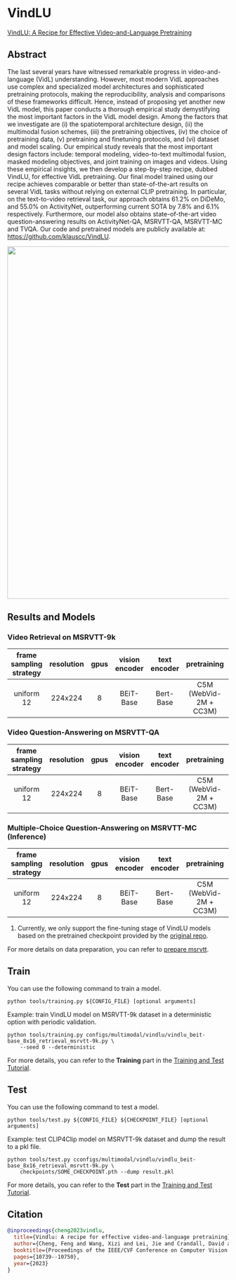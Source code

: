 # VindLU

[VindLU: A Recipe for Effective Video-and-Language Pretraining](https://arxiv.org/abs/2212.05051)

<!-- [ALGORITHM] -->

## Abstract

<!-- [ABSTRACT] -->

The last several years have witnessed remarkable progress in video-and-language (VidL) understanding. However, most modern VidL approaches use complex and specialized model architectures and sophisticated pretraining protocols, making the reproducibility, analysis and comparisons of these frameworks difficult. Hence, instead of proposing yet another new VidL model, this paper conducts a thorough empirical study demystifying the most important factors in the VidL model design. Among the factors that we investigate are (i) the spatiotemporal architecture design, (ii) the multimodal fusion schemes, (iii) the pretraining objectives, (iv) the choice of pretraining data, (v) pretraining and finetuning protocols, and (vi) dataset and model scaling. Our empirical study reveals that the most important design factors include: temporal modeling, video-to-text multimodal fusion, masked modeling objectives, and joint training on images and videos. Using these empirical insights, we then develop a step-by-step recipe, dubbed VindLU, for effective VidL pretraining. Our final model trained using our recipe achieves comparable or better than state-of-the-art results on several VidL tasks without relying on external CLIP pretraining. In particular, on the text-to-video retrieval task, our approach obtains 61.2% on DiDeMo, and 55.0% on ActivityNet, outperforming current SOTA by 7.8% and 6.1% respectively. Furthermore, our model also obtains state-of-the-art video question-answering results on ActivityNet-QA, MSRVTT-QA, MSRVTT-MC and TVQA. Our code and pretrained models are publicly available at: https://github.com/klauscc/VindLU.

<!-- [IMAGE] -->

<div align=center>
<img src="https://github.com/open-mmlab/mmaction2/assets/33249023/3efb02d0-679f-4ce7-b8f1-7f331905d902" width="800"/>
</div>

## Results and Models

### Video Retrieval on MSRVTT-9k

| frame sampling strategy | resolution | gpus | vision encoder | text encoder |      pretraining       | Recall@1 |                config                 |                ckpt                 |                 log                 |
| :---------------------: | :--------: | :--: | :------------: | :----------: | :--------------------: | :------: | :-----------------------------------: | :---------------------------------: | :---------------------------------: |
|       uniform 12        |  224x224   |  8   |   BEiT-Base    |  Bert-Base   | C5M (WebVid-2M + CC3M) |   44.0   | [config](/configs/multimodal/vindlu/vindlu_beit-base_8x16_retrieval_msrvtt-9k.py) | [ckpt](https://download.openmmlab.com/mmaction/v1.0/multimodal/vindlu/vindlu_beit-base_8x16_retrieval_msrvtt-9k/vindlu_beit-base_8x16_retrieval_msrvtt-9k_20230905-fc36231e.pth) | [log](https://download.openmmlab.com/mmaction/v1.0/multimodal/vindlu/vindlu_beit-base_8x16_retrieval_msrvtt-9k/vindlu_beit-base_8x16_retrieval_msrvtt-9k.log) |

### Video Question-Answering on MSRVTT-QA

| frame sampling strategy | resolution | gpus | vision encoder | text encoder |      pretraining       | top1 acc |                config                 |                ckpt                 |                 log                 |
| :---------------------: | :--------: | :--: | :------------: | :----------: | :--------------------: | :------: | :-----------------------------------: | :---------------------------------: | :---------------------------------: |
|       uniform 12        |  224x224   |  8   |   BEiT-Base    |  Bert-Base   | C5M (WebVid-2M + CC3M) |   43.6   | [config](/configs/multimodal/vindlu/vindlu_beit-base_8x8_vqa_msrvtt-qa.py) | [ckpt](https://download.openmmlab.com/mmaction/v1.0/multimodal/vindlu/vindlu_beit-base_8x8_vqa_msrvtt-qa/vindlu_beit-base_8x8_vqa_msrvtt-qa_20230906-6e693e64.pth) | [log](https://download.openmmlab.com/mmaction/v1.0/multimodal/vindlu/vindlu_beit-base_8x8_vqa_msrvtt-qa/vindlu_beit-base_8x8_vqa_msrvtt-qa.log) |

### Multiple-Choice Question-Answering on MSRVTT-MC (Inference)

| frame sampling strategy | resolution | gpus | vision encoder | text encoder |      pretraining       | top1 acc |                         config                         |                         ckpt                          |
| :---------------------: | :--------: | :--: | :------------: | :----------: | :--------------------: | :------: | :----------------------------------------------------: | :---------------------------------------------------: |
|       uniform 12        |  224x224   |  8   |   BEiT-Base    |  Bert-Base   | C5M (WebVid-2M + CC3M) |   97.6   | [config](/configs/multimodal/vindlu/vindlu_beit-base_vqa-mc_msrvtt-mc.py) | [ckpt](https://download.openmmlab.com/mmaction/v1.0/multimodal/vindlu/vindlu_beit-base_8x16_retrieval_msrvtt-9k/vindlu_beit-base_8x16_retrieval_msrvtt-9k_20230905-fc36231e.pth) |

1. Currently, we only support the fine-tuning stage of VindLU models based on the pretrained checkpoint provided by the [original repo](https://github.com/klauscc/VindLU).

For more details on data preparation, you can refer to [prepare msrvtt](/tools/data/msrvtt/README.md).

## Train

You can use the following command to train a model.

```shell
python tools/training.py ${CONFIG_FILE} [optional arguments]
```

Example: train VindLU model on MSRVTT-9k dataset in a deterministic option with periodic validation.

```shell
python tools/training.py configs/multimodal/vindlu/vindlu_beit-base_8x16_retrieval_msrvtt-9k.py \
    --seed 0 --deterministic
```

For more details, you can refer to the **Training** part in the [Training and Test Tutorial](/docs/en/user_guides/train_test.md).

## Test

You can use the following command to test a model.

```shell
python tools/test.py ${CONFIG_FILE} ${CHECKPOINT_FILE} [optional arguments]
```

Example: test CLIP4Clip model on MSRVTT-9k dataset and dump the result to a pkl file.

```shell
python tools/test.py cconfigs/multimodal/vindlu/vindlu_beit-base_8x16_retrieval_msrvtt-9k.py \
    checkpoints/SOME_CHECKPOINT.pth --dump result.pkl
```

For more details, you can refer to the **Test** part in the [Training and Test Tutorial](/docs/en/user_guides/train_test.md).

## Citation

```BibTeX
@inproceedings{cheng2023vindlu,
  title={Vindlu: A recipe for effective video-and-language pretraining},
  author={Cheng, Feng and Wang, Xizi and Lei, Jie and Crandall, David and Bansal, Mohit and Bertasius, Gedas},
  booktitle={Proceedings of the IEEE/CVF Conference on Computer Vision and Pattern Recognition},
  pages={10739--10750},
  year={2023}
}
```
